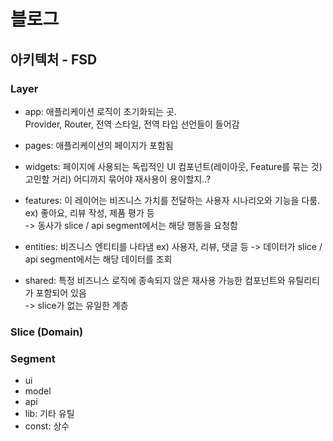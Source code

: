 # 블로그

## 아키텍처 - FSD

### Layer

- app: 애플리케이션 로직이 초기화되는 곳.  
  Provider, Router, 전역 스타일, 전역 타입 선언들이 들어감

- pages: 애플리케이션의 페이지가 포함됨

- widgets: 페이지에 사용되는 독립적인 UI 컴포넌트(레이아웃, Feature를 묶는 것)
  고민할 거리) 어디까지 묶어야 재사용이 용이할지..?

- features: 이 레이어는 비즈니스 가치를 전달하는 사용자 시나리오와 기능을 다룸.  
  ex) 좋아요, 리뷰 작성, 제품 평가 등  
  -> 동사가 slice / api segment에서는 해당 행동을 요청함

- entities: 비즈니스 엔티티를 나타냄
  ex) 사용자, 리뷰, 댓글 등
  -> 데이터가 slice / api segment에서는 해당 데이터를 조회

- shared: 특정 비즈니스 로직에 종속되지 않은 재사용 가능한 컴포넌트와 유틸리티가 포함되어 있음  
  -> slice가 없는 유일한 계층

### Slice (Domain)

### Segment

- ui
- model
- api
- lib: 기타 유틸
- const: 상수
